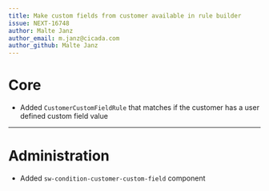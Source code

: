 ```yaml
---
title: Make custom fields from customer available in rule builder
issue: NEXT-16748
author: Malte Janz
author_email: m.janz@cicada.com 
author_github: Malte Janz
---
```

# Core
* Added `CustomerCustomFieldRule` that matches if the customer has a user defined custom field value
___
# Administration
* Added `sw-condition-customer-custom-field` component
